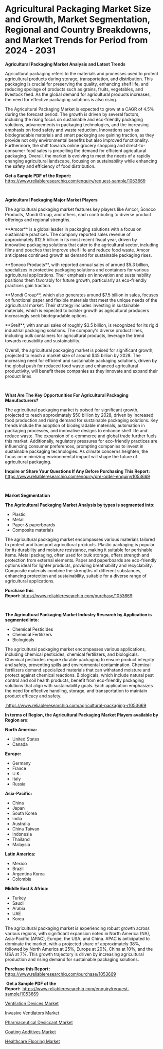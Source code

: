 <p><h1>Agricultural Packaging Market Size and Growth, Market Segmentation, Regional and Country Breakdowns, and Market Trends for Period from 2024 -  2031</h1></p><p><strong>Agricultural Packaging Market Analysis and Latest Trends</strong></p>
<p><p>Agricultural packaging refers to the materials and processes used to protect agricultural products during storage, transportation, and distribution. This packaging is crucial for preserving the quality, enhancing shelf life, and reducing spoilage of products such as grains, fruits, vegetables, and livestock feed. As the global demand for agricultural products increases, the need for effective packaging solutions is also rising.</p><p>The Agricultural Packaging Market is expected to grow at a CAGR of 4.5% during the forecast period. The growth is driven by several factors, including the rising focus on sustainable and eco-friendly packaging solutions, advancements in packaging technologies, and the increasing emphasis on food safety and waste reduction. Innovations such as biodegradable materials and smart packaging are gaining traction, as they provide not only environmental benefits but also improved functionality. Furthermore, the shift towards online grocery shopping and direct-to-consumer food sales is propelling the demand for efficient agricultural packaging. Overall, the market is evolving to meet the needs of a rapidly changing agricultural landscape, focusing on sustainability while enhancing the safety and efficiency of food distribution.</p></p>
<p><strong>Get a Sample PDF of the Report:&nbsp;</strong> <a href="https://www.reliableresearchiq.com/enquiry/request-sample/1053669?utm_campaign=1123&utm_medium=2&utm_source=Github&utm_content=ia&utm_term=07112024&utm_id=agricultural-packaging">https://www.reliableresearchiq.com/enquiry/request-sample/1053669</a></p>
<p>&nbsp;</p>
<p><strong>Agricultural Packaging Major Market Players</strong></p>
<p><p>The agricultural packaging market features key players like Amcor, Sonoco Products, Mondi Group, and others, each contributing to diverse product offerings and regional strengths. </p><p>**Amcor** is a global leader in packaging solutions with a focus on sustainable practices. The company reported sales revenue of approximately $12.5 billion in its most recent fiscal year, driven by innovative packaging solutions that cater to the agricultural sector, including films and pouches that improve shelf life and reduce food waste. Amcor anticipates continued growth as demand for sustainable packaging rises.</p><p>**Sonoco Products**, with reported annual sales of around $5.3 billion, specializes in protective packaging solutions and containers for various agricultural applications. Their emphasis on innovation and sustainability positions them favorably for future growth, particularly as eco-friendly practices gain traction.</p><p>**Mondi Group**, which also generates around $7.5 billion in sales, focuses on functional paper and flexible materials that meet the unique needs of the agricultural market. Their strategy includes investing in sustainable materials, which is expected to bolster growth as agricultural producers increasingly seek biodegradable options.</p><p>**Greif**, with annual sales of roughly $3.5 billion, is recognized for its rigid industrial packaging solutions. The company's diverse product lines, including bulk containers for agricultural products, leverage the trend towards reusability and sustainability.</p><p>Overall, the agricultural packaging market is poised for significant growth, projected to reach a market size of around $45 billion by 2028. The increasing need for efficient and sustainable packaging solutions, driven by the global push for reduced food waste and enhanced agricultural productivity, will benefit these companies as they innovate and expand their product lines.</p></p>
<p>&nbsp;</p>
<p><strong>What Are The Key Opportunities For Agricultural Packaging Manufacturers?</strong></p>
<p><p>The agricultural packaging market is poised for significant growth, projected to reach approximately $50 billion by 2028, driven by increased food production and rising demand for sustainable packaging solutions. Key trends include the adoption of biodegradable materials, automation in packaging processes, and innovative designs to enhance shelf life and reduce waste. The expansion of e-commerce and global trade further fuels this market. Additionally, regulatory pressures for eco-friendly practices are influencing consumer preferences, prompting companies to invest in sustainable packaging technologies. As climate concerns heighten, the focus on minimizing environmental impact will shape the future of agricultural packaging.</p></p>
<p><strong>Inquire or Share Your Questions If Any Before Purchasing This Report:</strong> <a href="https://www.reliableresearchiq.com/enquiry/pre-order-enquiry/1053669?utm_campaign=1123&utm_medium=2&utm_source=Github&utm_content=ia&utm_term=07112024&utm_id=agricultural-packaging">https://www.reliableresearchiq.com/enquiry/pre-order-enquiry/1053669</a></p>
<p>&nbsp;</p>
<p><strong>Market Segmentation</strong></p>
<p><strong>The Agricultural Packaging Market Analysis by types is segmented into:</strong></p>
<p><ul><li>Plastic</li><li>Metal</li><li>Paper & paperboards</li><li>Composite materials</li></ul></p>
<p><p>The agricultural packaging market encompasses various materials tailored to protect and transport agricultural products. Plastic packaging is popular for its durability and moisture resistance, making it suitable for perishable items. Metal packaging, often used for bulk storage, offers strength and protection from external elements. Paper and paperboards are eco-friendly options ideal for lighter products, providing breathability and recyclability. Composite materials combine the strengths of different substances, enhancing protection and sustainability, suitable for a diverse range of agricultural applications.</p></p>
<p><strong>Purchase this Report:&nbsp;</strong><a href="https://www.reliableresearchiq.com/purchase/1053669?utm_campaign=1123&utm_medium=2&utm_source=Github&utm_content=ia&utm_term=07112024&utm_id=agricultural-packaging">https://www.reliableresearchiq.com/purchase/1053669</a></p>
<p>&nbsp;</p>
<p><strong>The Agricultural Packaging Market Industry Research by Application is segmented into:</strong></p>
<p><ul><li>Chemical Pesticides</li><li>Chemical Fertilizers</li><li>Biologicals</li></ul></p>
<p><p>The agricultural packaging market encompasses various applications, including chemical pesticides, chemical fertilizers, and biologicals. Chemical pesticides require durable packaging to ensure product integrity and safety, preventing spills and environmental contamination. Chemical fertilizers demand specialized materials that can withstand moisture and protect against chemical reactions. Biologicals, which include natural pest control and soil health products, benefit from eco-friendly packaging solutions that align with sustainability goals. Each application emphasizes the need for effective handling, storage, and transportation to maintain product efficacy and safety.</p></p>
<p><a href="https://www.reliableresearchiq.com/agricultural-packaging-r1053669?utm_campaign=1123&utm_medium=2&utm_source=Github&utm_content=ia&utm_term=07112024&utm_id=agricultural-packaging">&nbsp;https://www.reliableresearchiq.com/agricultural-packaging-r1053669</a></p>
<p><strong>In terms of Region, the Agricultural Packaging Market Players available by Region are:</strong></p>
<p>
    <p> <strong> North America: </strong>
        <ul>
            <li>United States</li>
            <li>Canada</li>
        </ul>
        </p> 
    <p> <strong> Europe: </strong>
        <ul>
            <li>Germany</li>
            <li>France</li>
            <li>U.K.</li>
            <li>Italy</li>
            <li>Russia</li>
        </ul>
        </p> 
    <p> <strong> Asia-Pacific: </strong>
        <ul>
            <li>China</li>
            <li>Japan</li>
            <li>South Korea</li>
            <li>India</li>
            <li>Australia</li>
            <li>China Taiwan</li>
            <li>Indonesia</li>
            <li>Thailand</li>
            <li>Malaysia</li>
        </ul>
        </p> 
    <p> <strong> Latin America: </strong>
        <ul>
            <li>Mexico</li>
            <li>Brazil</li>
            <li>Argentina Korea</li>
            <li>Colombia</li>
        </ul>
        </p> 
    <p> <strong> Middle East & Africa: </strong>
        <ul>
            <li>Turkey</li>
            <li>Saudi</li>
            <li>Arabia</li>
            <li>UAE</li>
            <li>Korea</li>
        </ul>
    </p>
    </p>
<p><p>The agricultural packaging market is experiencing robust growth across various regions, with significant expansion noted in North America (NA), Asia-Pacific (APAC), Europe, the USA, and China. APAC is anticipated to dominate the market, with a projected share of approximately 38%, followed by North America at 25%, Europe at 20%, China at 10%, and the USA at 7%. This growth trajectory is driven by increasing agricultural production and rising demand for sustainable packaging solutions.</p></p>
<p><strong>Purchase this Report: </strong><a href="https://www.reliableresearchiq.com/purchase/1053669?utm_campaign=1123&utm_medium=2&utm_source=Github&utm_content=ia&utm_term=07112024&utm_id=agricultural-packaging">https://www.reliableresearchiq.com/purchase/1053669</a></p>
<p>&nbsp;<strong>Get a Sample PDF of the Report:&nbsp;&nbsp;</strong><a href="https://www.reliableresearchiq.com/enquiry/request-sample/1053669?utm_campaign=1123&utm_medium=2&utm_source=Github&utm_content=ia&utm_term=07112024&utm_id=agricultural-packaging">https://www.reliableresearchiq.com/enquiry/request-sample/1053669</a></p>
<p><strong></strong></p>
<p><p><a href="https://issuu.com/reportprime-2/docs/ventilation-devices-market-size-203_9c52c7ccae019a?utm_campaign=1123&utm_medium=2&utm_source=Github&utm_content=ia&utm_term=07112024&utm_id=agricultural-packaging">Ventilation Devices Market</a></p><p><a href="https://issuu.com/reportprime-2/docs/invasive-ventilators-market-size-20_fb38ef0cb59fba?utm_campaign=1123&utm_medium=2&utm_source=Github&utm_content=ia&utm_term=07112024&utm_id=agricultural-packaging">Invasive Ventilators Market</a></p><p><a href="https://github.com/eleanore16mal/Market-Research-Report-List-1/blob/main/pharmaceutical-desiccant-market.md?utm_campaign=1123&utm_medium=2&utm_source=Github&utm_content=ia&utm_term=07112024&utm_id=agricultural-packaging">Pharmaceutical Desiccant Market</a></p><p><a href="https://github.com/brittroma9i/Market-Research-Report-List-1/blob/main/coating-additives-market.md?utm_campaign=1123&utm_medium=2&utm_source=Github&utm_content=ia&utm_term=07112024&utm_id=agricultural-packaging">Coating Additives Market</a></p><p><a href="https://issuu.com/reportprime-2/docs/healthcare-flooring-market-size-203_71e03359652e05?utm_campaign=1123&utm_medium=2&utm_source=Github&utm_content=ia&utm_term=07112024&utm_id=agricultural-packaging">Healthcare Flooring Market</a></p></p>